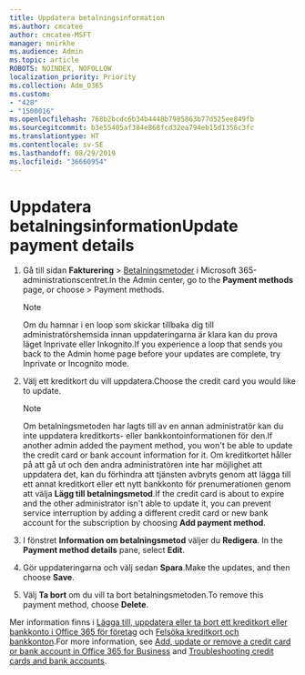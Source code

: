 ```yaml
---
title: Uppdatera betalningsinformation
ms.author: cmcatee
author: cmcatee-MSFT
manager: mnirkhe
ms.audience: Admin
ms.topic: article
ROBOTS: NOINDEX, NOFOLLOW
localization_priority: Priority
ms.collection: Adm_O365
ms.custom:
- "428"
- "1500016"
ms.openlocfilehash: 768b2bcdc6b34b4448b7985863b77d525ee849fb
ms.sourcegitcommit: b3e55405af384e868fcd32ea794eb15d1356c3fc
ms.translationtype: HT
ms.contentlocale: sv-SE
ms.lasthandoff: 08/29/2019
ms.locfileid: "36660954"
---
```

# <a name="update-payment-details"></a><span data-ttu-id="cd0e0-102">Uppdatera betalningsinformation</span><span class="sxs-lookup"><span data-stu-id="cd0e0-102">Update payment details</span></span>

1. <span data-ttu-id="cd0e0-103">Gå till sidan **Fakturering** \> [Betalningsmetoder](https://go.microsoft.com/fwlink/p/?linkid=2018806) i Microsoft 365-administrationscentret.</span><span class="sxs-lookup"><span data-stu-id="cd0e0-103">In the Admin center, go to the **Payment methods** page, or choose \> [](https://go.microsoft.com/fwlink/p/?linkid=2018806) Payment methods.</span></span>

    > [!NOTE]
    > <span data-ttu-id="cd0e0-104">Om du hamnar i en loop som skickar tillbaka dig till administratörshemsida innan uppdateringarna är klara kan du prova läget Inprivate eller Inkognito.</span><span class="sxs-lookup"><span data-stu-id="cd0e0-104">If you experience a loop that sends you back to the Admin home page before your updates are complete, try Inprivate or Incognito mode.</span></span>
  
2. <span data-ttu-id="cd0e0-105">Välj ett kreditkort du vill uppdatera.</span><span class="sxs-lookup"><span data-stu-id="cd0e0-105">Choose the credit card you would like to update.</span></span>

    > [!NOTE]
    > <span data-ttu-id="cd0e0-106">Om betalningsmetoden har lagts till av en annan administratör kan du inte uppdatera kreditkorts- eller bankkontoinformationen för den.</span><span class="sxs-lookup"><span data-stu-id="cd0e0-106">If another admin added the payment method, you won't be able to update the credit card or bank account information for it.</span></span> <span data-ttu-id="cd0e0-107">Om kreditkortet håller på att gå ut och den andra administratören inte har möjlighet att uppdatera det, kan du förhindra att tjänsten avbryts genom att lägga till ett annat kreditkort eller ett nytt bankkonto för prenumerationen genom att välja **Lägg till betalningsmetod**.</span><span class="sxs-lookup"><span data-stu-id="cd0e0-107">If the credit card is about to expire and the other administrator isn't able to update it, you can prevent service interruption by adding a different credit card or new bank account for the subscription by choosing **Add payment method**.</span></span>
  
3. <span data-ttu-id="cd0e0-108">I fönstret **Information om betalningsmetod** väljer du **Redigera**. </span><span class="sxs-lookup"><span data-stu-id="cd0e0-108">In the **Payment method details** pane, select **Edit**.</span></span>

4. <span data-ttu-id="cd0e0-109">Gör uppdateringarna och välj sedan **Spara**.</span><span class="sxs-lookup"><span data-stu-id="cd0e0-109">Make the updates, and then choose **Save**.</span></span>

5. <span data-ttu-id="cd0e0-110">Välj **Ta bort** om du vill ta bort betalningsmetoden.</span><span class="sxs-lookup"><span data-stu-id="cd0e0-110">To remove this payment method, choose **Delete**.</span></span>

<span data-ttu-id="cd0e0-111">Mer information finns i [Lägga till, uppdatera eller ta bort ett kreditkort eller bankkonto i Office 365 för företag](https://docs.microsoft.com/office365/admin/subscriptions-and-billing/add-update-or-remove-credit-card-or-bank-account) och [Felsöka kreditkort och bankkonton](https://docs.microsoft.com/office365/admin/subscriptions-and-billing/add-update-or-remove-credit-card-or-bank-account#troubleshooting-credit-cards-and-bank-accounts).</span><span class="sxs-lookup"><span data-stu-id="cd0e0-111">For more information, see [Add, update or remove a credit card or bank account in Office 365 for Business](https://docs.microsoft.com/office365/admin/subscriptions-and-billing/add-update-or-remove-credit-card-or-bank-account) and [Troubleshooting credit cards and bank accounts](https://docs.microsoft.com/office365/admin/subscriptions-and-billing/add-update-or-remove-credit-card-or-bank-account#troubleshooting-credit-cards-and-bank-accounts).</span></span>